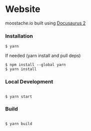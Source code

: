 # Website

moostache.io built using [Docusaurus 2](https://v2.docusaurus.io/)

### Installation

```
$ yarn
```

If needed (yarn install and pull deps)

```
$ npm install --global yarn
$ yarn install
```

### Local Development

```

$ yarn start

```

### Build

```

$ yarn build

```

```

```
